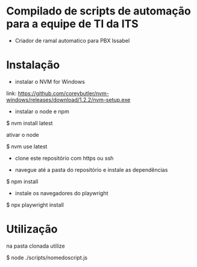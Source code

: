 # Compilado de scripts de automação para a equipe de TI da ITS
- Criador de ramal automatico para PBX Issabel


# Instalação

- instalar o NVM for Windows

link: https://github.com/coreybutler/nvm-windows/releases/download/1.2.2/nvm-setup.exe

- instalar o node e npm

$ nvm install latest

ativar o node

$ nvm use latest

- clone este repositório com https ou ssh

- navegue até a pasta do repositório e instale as dependências

$ npm install

- instale os navegadores do playwright

$ npx playwright install

# Utilização

na pasta clonada utilize

$ node ./scripts/nomedoscript.js

